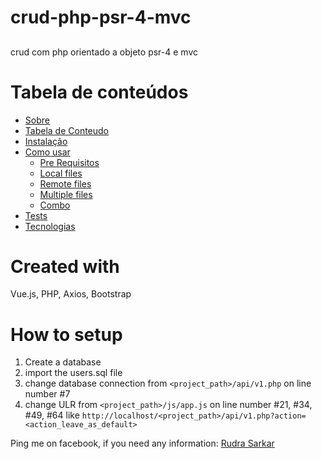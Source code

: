 # crud-php-psr-4-mvc
##

crud  com php orientado a objeto psr-4  e mvc



Tabela de conteúdos
=================
<!--ts-->
   * [Sobre](#Sobre)
   * [Tabela de Conteudo](#tabela-de-conteudo)
   * [Instalação](#instalacao)
   * [Como usar](#como-usar)
      * [Pre Requisitos](#pre-requisitos)
      * [Local files](#local-files)
      * [Remote files](#remote-files)
      * [Multiple files](#multiple-files)
      * [Combo](#combo)
   * [Tests](#testes)
   * [Tecnologias](#tecnologias)
<!--te-->

# Created with
Vue.js, PHP, Axios, Bootstrap

# How to setup

1. Create a database
2. import the users.sql file
3. change database connection from `<project_path>/api/v1.php` on line number #7
4. change ULR from `<project_path>/js/app.js` on line number #21, #34, #49, #64 like `http://localhost/<project_path>/api/v1.php?action=<action_leave_as_default>`

Ping me on facebook, if you need any information: [Rudra Sarkar](https://www.facebook.com/R.sark4r)
